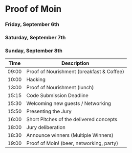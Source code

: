 # Proof of Moin

### Friday, September 6th
### Saturday, September 7th
### Sunday, September 8th
| Time  | Description                               |
| ----- | ----------------------------------------- |
| 09:00 | Proof of Nourishment (breakfast & Coffee) |
| 10:00 | Hacking                                   |
| 13:00 | Proof of Nourishment (lunch)              |
| 15:15 | Code Submission Deadline                  |
| 15:30 | Welcoming new guests / Networking         |
| 15:50 | Presenting the Jury                       |
| 16:00 | Short Pitches of the delivered concepts   |
| 18:00 | Jury deliberation                         |
| 18:30 | Announce winners (Multiple Winners)       |
| 19:00 | Proof of Moin! (beer, networking, party)  |